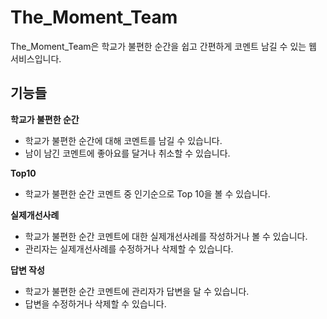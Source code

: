 # The_Moment_Team

The_Moment_Team은 학교가 불편한 순간을 쉽고 간편하게 코멘트 남길 수 있는 웹 서비스입니다.

## 기능들

**학교가 불편한 순간**

- 학교가 불편한 순간에 대해 코멘트를 남길 수 있습니다.
- 남이 남긴 코멘트에 좋아요를 달거나 취소할 수 있습니다.

**Top10**

- 학교가 불편한 순간 코멘트 중 인기순으로 Top 10을 볼 수 있습니다.

**실제개선사례**

- 학교가 불편한 순간 코멘트에 대한 실제개선사례를 작성하거나 볼 수 있습니다.
- 관리자는 실제개선사례를 수정하거나 삭제할 수 있습니다.

**답변 작성**

- 학교가 불편한 순간 코멘트에 관리자가 답변을 달 수 있습니다.
- 답변을 수정하거나 삭제할 수 있습니다.
